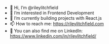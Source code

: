 - 👋 Hi, I’m @rileylitchfield
- 👀 I’m interested in Frontend Development 
- 🌱 I’m currently building projects with React.js 
- 📫 How to reach me: https://rileylitchfield.com
- 👋 You can also find me on LinkedIn: https://www.linkedin.com/in/rileylitchfield/

<!---
rileylitchfield/rileylitchfield is a ✨ special ✨ repository because its `README.md` (this file) appears on your GitHub profile.
You can click the Preview link to take a look at your changes.
--->
